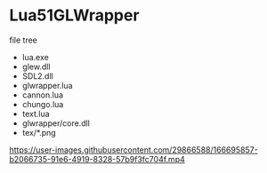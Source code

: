 # Lua51GLWrapper

file tree
- lua.exe
- glew.dll
- SDL2.dll
- glwrapper.lua
- cannon.lua
- chungo.lua
- text.lua
- glwrapper/core.dll
- tex/*.png


https://user-images.githubusercontent.com/29866588/166695857-b2066735-91e6-4919-8328-57b9f3fc704f.mp4

